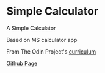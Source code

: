 ﻿# Simple Calculator

A Simple Calculator

Based on MS calculator app

From The Odin Project's [curriculum](https://www.theodinproject.com/courses/web-development-101/lessons/calculator)

[Github Page](https://kenwang42.github.io/calculator/)
